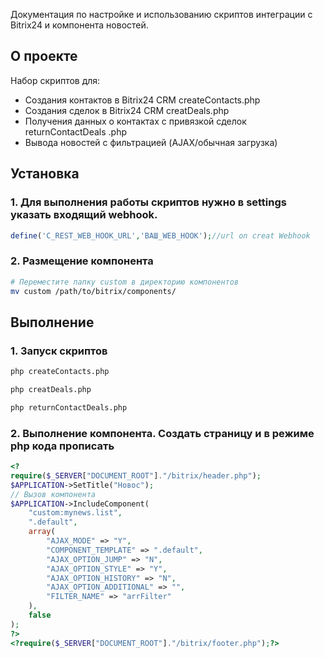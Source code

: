 Документация по настройке и использованию скриптов интеграции с Bitrix24 и компонента новостей.

## О проекте
Набор скриптов для:
- Создания контактов в Bitrix24 CRM createContacts.php
- Создания сделок в Bitrix24 CRM creatDeals.php
- Получения данных о контактах с привязкой сделок returnContactDeals .php
- Вывода новостей с фильтрацией (AJAX/обычная загрузка)

## Установка

### 1. Для выполнения работы скриптов нужно в settings указать входящий webhook.
```php
define('C_REST_WEB_HOOK_URL','ВАШ_WEB_HOOK');//url on creat Webhook
```

### 2. Размещение компонента
```bash
# Переместите папку custom в директорию компонентов
mv custom /path/to/bitrix/components/
```

## Выполнение

### 1. Запуск скриптов
```bash
php createContacts.php
```
```bash
php creatDeals.php
```
```bash
php returnContactDeals.php
```

### 2. Выполнение компонента. Создать страницу и в режиме php кода прописать
```php
<?
require($_SERVER["DOCUMENT_ROOT"]."/bitrix/header.php");
$APPLICATION->SetTitle("Новос");
// Вызов компонента
$APPLICATION->IncludeComponent(
	"custom:mynews.list", 
	".default", 
	array(
		"AJAX_MODE" => "Y",
		"COMPONENT_TEMPLATE" => ".default",
		"AJAX_OPTION_JUMP" => "N",
		"AJAX_OPTION_STYLE" => "Y",
		"AJAX_OPTION_HISTORY" => "N",
		"AJAX_OPTION_ADDITIONAL" => "",
		"FILTER_NAME" => "arrFilter"
	),
	false
);
?>
<?require($_SERVER["DOCUMENT_ROOT"]."/bitrix/footer.php");?>
```
